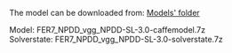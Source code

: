 The model can be downloaded from: [Models' folder](https://drive.google.com/open?id=1Amp9jJSu32tZ_DHe_ljziGzC-fE42Pfg)

Model: FER7_NPDD_vgg_NPDD-SL-3.0-caffemodel.7z<br>
Solverstate: FER7_NPDD_vgg_NPDD-SL-3.0-solverstate.7z
